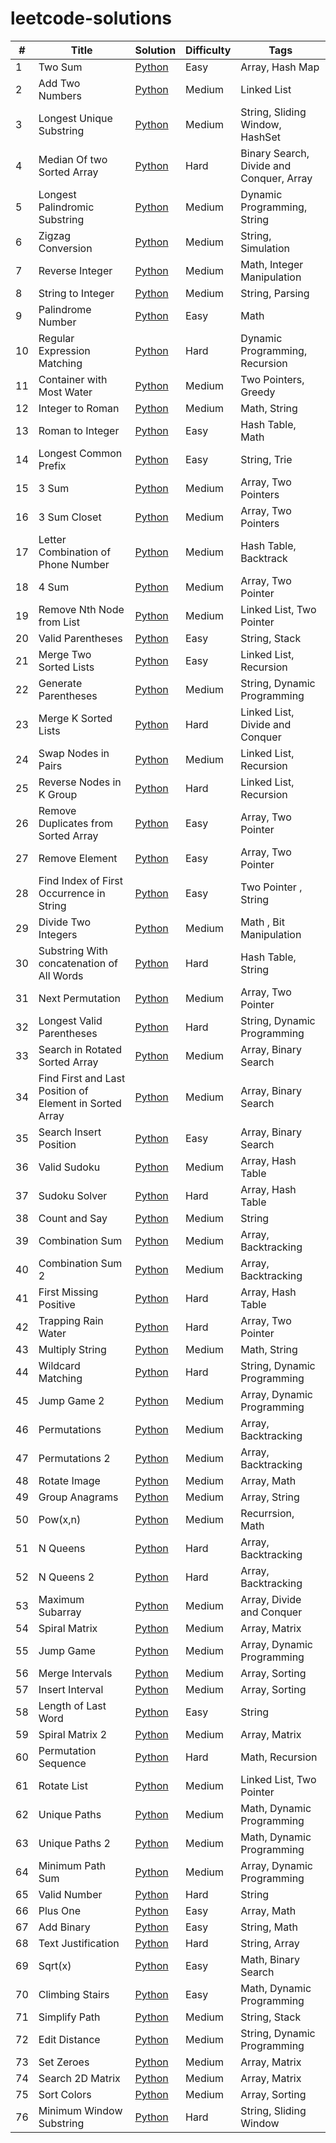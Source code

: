 # leetcode-solutions

| #  | Title                                                   | Solution                                                               | Difficulty | Tags                                     |
|----|---------------------------------------------------------|------------------------------------------------------------------------|------------|------------------------------------------|
| 1  | Two Sum                                                 | [Python](Easy/two_sum.py)                                              | Easy       | Array, Hash Map                          |
| 2  | Add Two Numbers                                         | [Python](Medium/add_two_numbers.py)                                    | Medium     | Linked List                              |
| 3  | Longest Unique Substring                                | [Python](Medium/longest_substring.py)                                  | Medium     | String, Sliding Window, HashSet          |
| 4  | Median Of two Sorted Array                              | [Python](Hard/median_of_two_array.py)                                  | Hard       | Binary Search, Divide and Conquer, Array |
| 5  | Longest Palindromic Substring                           | [Python](Medium/palindromic_substring.py)                              | Medium     | Dynamic Programming, String              |
| 6  | Zigzag Conversion                                       | [Python](Medium/zigzag_conversion.py)                                  | Medium     | String, Simulation                       |
| 7  | Reverse Integer                                         | [Python](Medium/reverse_integer.py)                                    | Medium     | Math, Integer Manipulation               |
| 8  | String to Integer                                       | [Python](Medium/string_to_integer.py)                                  | Medium     | String, Parsing                          |
| 9  | Palindrome Number                                       | [Python](Easy/palindrome_number.py)                                    | Easy       | Math                                     |
| 10 | Regular Expression Matching                             | [Python](Hard/regular_expression_matching.py)                          | Hard       | Dynamic Programming, Recursion           |
| 11 | Container with Most Water                               | [Python](Medium/container_with_most_water.py)                          | Medium     | Two Pointers, Greedy                     |
| 12 | Integer to Roman                                        | [Python](Medium/integer_to_roman.py)                                   | Medium     | Math, String                             |
| 13 | Roman to Integer                                        | [Python](Easy/roman_to_integer.py)                                     | Easy       | Hash Table, Math                         |
| 14 | Longest Common Prefix                                   | [Python](Easy/longest_common_prefix.py)                                | Easy       | String, Trie                             |
| 15 | 3 Sum                                                   | [Python](Medium/3sum.py)                                               | Medium     | Array, Two Pointers                      |
| 16 | 3 Sum Closet                                            | [Python](Medium/3sum_closet.py)                                        | Medium     | Array, Two Pointers                      |
| 17 | Letter Combination of Phone Number                      | [Python](Medium/letter_combination_of_phone_number.py)                 | Medium     | Hash Table, Backtrack                    | 
| 18 | 4 Sum                                                   | [Python](Medium/4sum.py)                                               | Medium     | Array, Two Pointer                       | 
| 19 | Remove Nth Node from List                               | [Python](Medium/remove_nth_node.py)                                    | Medium     | Linked List, Two Pointer                 | 
| 20 | Valid Parentheses                                       | [Python](Easy/valid_parentheses.py)                                    | Easy       | String, Stack                            | 
| 21 | Merge Two Sorted Lists                                  | [Python](Easy/merge_two_sorted_list.py)                                | Easy       | Linked List, Recursion                   | 
| 22 | Generate Parentheses                                    | [Python](Medium/generate_parentheses.py)                               | Medium     | String, Dynamic Programming              | 
| 23 | Merge K Sorted Lists                                    | [Python](Hard/merge_k_sorted_lists.py)                                 | Hard       | Linked List, Divide and Conquer          | 
| 24 | Swap Nodes in Pairs                                     | [Python](Medium/swap_nodes_in_pairs.py)                                | Medium     | Linked List, Recursion                   | 
| 25 | Reverse Nodes in K Group                                | [Python](Hard/reverse_nodes_in_k-group.py)                             | Hard       | Linked List, Recursion                   | 
| 26 | Remove Duplicates from Sorted Array                     | [Python](Easy/remove_duplicates_from_sorted_array.py)                  | Easy       | Array, Two Pointer                       | 
| 27 | Remove Element                                          | [Python](Easy/remove_element.py)                                       | Easy       | Array, Two Pointer                       | 
| 28 | Find Index of First Occurrence in String                | [Python](Easy/index_of_first_occurrence_in_string.py)                  | Easy       | Two Pointer , String                     | 
| 29 | Divide Two Integers                                     | [Python](Medium/divide_two_integers.py)                                | Medium     | Math , Bit Manipulation                  | 
| 30 | Substring With concatenation of All Words               | [Python](Hard/substring_with_concatenation_of_words.py)                | Hard       | Hash Table, String                       | 
| 31 | Next Permutation                                        | [Python](Medium/next_permutation.py)                                   | Medium     | Array, Two Pointer                       | 
| 32 | Longest Valid Parentheses                               | [Python](Hard/longest_valid_parentheses.py)                            | Hard       | String, Dynamic Programming              | 
| 33 | Search in Rotated Sorted Array                          | [Python](Medium/search_in_rotated_sorted_array.py)                     | Medium     | Array, Binary Search                     | 
| 34 | Find First and Last Position of Element in Sorted Array | [Python](Medium/first_and_last_position_of_element_in_sorted_array.py) | Medium     | Array, Binary Search                     | 
| 35 | Search Insert Position                                  | [Python](Easy/search_insert_position.py)                               | Easy       | Array, Binary Search                     | 
| 36 | Valid Sudoku                                            | [Python](Medium/valid_sudoku.py)                                       | Medium     | Array, Hash Table                        | 
| 37 | Sudoku Solver                                           | [Python](Hard/sudoku_solver.py)                                        | Hard       | Array, Hash Table                        | 
| 38 | Count and Say                                           | [Python](Medium/count_and_say.py)                                      | Medium     | String                                   | 
| 39 | Combination Sum                                         | [Python](Medium/combination_sum.py)                                    | Medium     | Array, Backtracking                      | 
| 40 | Combination Sum 2                                       | [Python](Medium/combination_sum_2.py)                                  | Medium     | Array, Backtracking                      | 
| 41 | First Missing Positive                                  | [Python](Hard/first_missing_positive.py)                               | Hard       | Array, Hash Table                        | 
| 42 | Trapping Rain Water                                     | [Python](Hard/trapping_rain_water.py)                                  | Hard       | Array, Two Pointer                       | 
| 43 | Multiply String                                         | [Python](Medium/multiply_string.py)                                    | Medium     | Math, String                             | 
| 44 | Wildcard Matching                                       | [Python](Hard/wildcard_matching.py)                                    | Hard       | String, Dynamic Programming              | 
| 45 | Jump Game 2                                             | [Python](Medium/jump_game_2.py)                                        | Medium     | Array, Dynamic Programming               | 
| 46 | Permutations                                            | [Python](Medium/permutations.py)                                       | Medium     | Array, Backtracking                      | 
| 47 | Permutations 2                                          | [Python](Medium/permutation_2.py)                                      | Medium     | Array, Backtracking                      | 
| 48 | Rotate Image                                            | [Python](Medium/rotate_image.py)                                       | Medium     | Array, Math                              | 
| 49 | Group Anagrams                                          | [Python](Medium/group_anagrams.py)                                     | Medium     | Array, String                            | 
| 50 | Pow(x,n)                                                | [Python](Medium/pow(x,n).py)                                           | Medium     | Recurrsion, Math                         | 
| 51 | N Queens                                                | [Python](Hard/n_queen.py)                                              | Hard       | Array, Backtracking                      | 
| 52 | N Queens 2                                              | [Python](Hard/n_queen_2.py)                                            | Hard       | Array, Backtracking                      | 
| 53 | Maximum Subarray                                        | [Python](Medium/maximum_subarray.py)                                   | Medium     | Array, Divide and Conquer                | 
| 54 | Spiral Matrix                                           | [Python](Medium/spiral_matrix.py)                                      | Medium     | Array, Matrix                            | 
| 55 | Jump Game                                               | [Python](Medium/jump_game.py)                                          | Medium     | Array, Dynamic Programming               | 
| 56 | Merge Intervals                                         | [Python](Medium/merge_intervels.py)                                    | Medium     | Array, Sorting                           | 
| 57 | Insert Interval                                         | [Python](Medium/insert_interval.py)                                    | Medium     | Array, Sorting                           | 
| 58 | Length of Last Word                                     | [Python](Easy/length_of_last_word.py)                                  | Easy       | String                                   | 
| 59 | Spiral Matrix 2                                         | [Python](Medium/spiral_matrix-2.py)                                    | Medium     | Array, Matrix                            | 
| 60 | Permutation Sequence                                    | [Python](Hard/permutation_sequence.py)                                 | Hard       | Math, Recursion                          | 
| 61 | Rotate List                                             | [Python](Medium/rotate_list.py)                                        | Medium     | Linked List, Two Pointer                 | 
| 62 | Unique Paths                                            | [Python](Medium/unique_path.py)                                        | Medium     | Math, Dynamic Programming                | 
| 63 | Unique Paths 2                                          | [Python](Medium/unique_path_2.py)                                      | Medium     | Math, Dynamic Programming                | 
| 64 | Minimum Path Sum                                        | [Python](Medium/minimum_path_sum.py)                                   | Medium     | Array, Dynamic Programming               | 
| 65 | Valid Number                                            | [Python](Hard/valid_number.py)                                         | Hard       | String                                   | 
| 66 | Plus One                                                | [Python](Easy/plus_one.py)                                             | Easy       | Array, Math                              | 
| 67 | Add Binary                                              | [Python](Easy/add_binary.py)                                           | Easy       | String, Math                             | 
| 68 | Text Justification                                      | [Python](hard/text_justification.py)                                   | Hard       | String, Array                            | 
| 69 | Sqrt(x)                                                 | [Python](easy/sqrt(x).py)                                              | Easy       | Math, Binary Search                      | 
| 70 | Climbing Stairs                                         | [Python](easy/climbing_stairs.py)                                      | Easy       | Math, Dynamic Programming                | 
| 71 | Simplify Path                                           | [Python](medium/simplify_path.py)                                      | Medium     | String, Stack                            | 
| 72 | Edit Distance                                           | [Python](medium/edit_distance.py)                                      | Medium     | String, Dynamic Programming              | 
| 73 | Set Zeroes                                              | [Python](medium/set_zeroes.py)                                         | Medium     | Array, Matrix                            | 
| 74 | Search 2D Matrix                                        | [Python](medium/search_2d-matrix.py)                                   | Medium     | Array, Matrix                            | 
| 75 | Sort Colors                                             | [Python](medium/sort_colors.py)                                        | Medium     | Array, Sorting                           | 
| 76 | Minimum Window Substring                                | [Python](Hard/minimum_window_substring.py)                             | Hard       | String, Sliding Window                   | 
